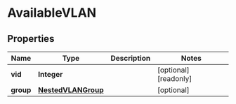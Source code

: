 

# AvailableVLAN


## Properties

| Name | Type | Description | Notes |
|------------ | ------------- | ------------- | -------------|
|**vid** | **Integer** |  |  [optional] [readonly] |
|**group** | [**NestedVLANGroup**](NestedVLANGroup.md) |  |  [optional] |



